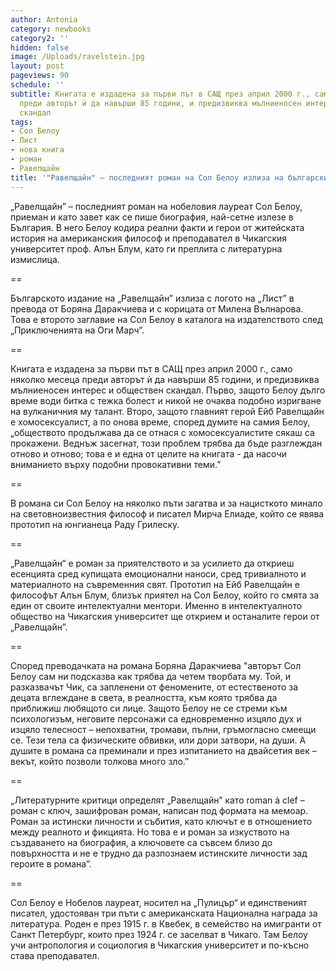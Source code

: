```yaml
---
author: Antonia
category: newbooks
category2: ''
hidden: false
image: /Uploads/ravelstein.jpg
layout: post
pageviews: 90
schedule: ''
subtitle: Книгата е издадена за първи път в САЩ през април 2000 г., само няколко месеца
  преди авторът ѝ да навърши 85 години, и предизвиква мълниеносен интерес и обществен
  скандал
tags:
- Сол Белоу
- Лист
- нова книга
- роман
- Равелщайн
title: '"Равелщайн" – последният роман на Сол Белоу излиза на български'
---
```


„Равелщайн” – последният роман на нобеловия лауреат Сол Белоу, приеман и като завет как се пише биография, най-сетне излезе в България. В него Белоу кодира реални факти и герои от житейската история на американския философ и преподавател в Чикагския университет проф. Алън Блум, като ги преплита с литературна измислица.

\==

Българското издание на „Равелщайн” излиза с логото на „Лист” в преводa от Боряна Даракчиева и с корицата от Милена Вълнарова. Това е второто заглавие на Сол Белоу в каталога на издателството след „Приключенията на Оги Марч”.

\==

Книгата е издадена за първи път в САЩ през април 2000 г., само няколко месеца преди авторът ѝ да навърши 85 години, и предизвиква мълниеносен интерес и обществен скандал. Първо, защото Белоу дълго време води битка с тежка болест и никой не очаква подобно изригване на вулканичния му талант. Второ, защото главният герой Ейб Равелщайн е хомосексуалист, а по онова време, според думите на самия Белоу, „обществото продължава да се отнася с хомосексуалистите сякаш са прокажени. Веднъж засегнат, този проблем трябва да бъде разглеждан отново и отново; това е и една от целите на книгата - да насочи вниманието върху подобни провокативни теми.”  

\==

В романа си Сол Белоу на няколко пъти загатва и за нацисткото минало на световноизвестния философ и писател Мирча Елиаде, който се явява прототип на юнгианеца Раду Грилеску.

\==

„Равелщайн“ е роман за приятелството и за усилието да откриеш есенцията сред купищата емоционални наноси, сред тривиалното и материалното на съвременния свят. Прототип на Ейб Равелщайн е философът Алън Блум, близък приятел на Сол Белоу, който го смята за един от своите интелектуални ментори. Именно в интелектуалното общество на Чикагския университет ще открием и останалите герои от „Равелщайн”. 

\==

Според преводачката на романа Боряна Даракчиева "авторът Сол Белоу сам ни подсказва как трябва да четем творбата му. Той, и разказвачът Чик, са запленени от феномените, от естественото за децата вглеждане в света, в реалността, към която трябва да приближиш любящото си лице. Защото Белоу не се стреми към психологизъм, неговите персонажи са едновременно изцяло дух и изцяло телесност – непохватни, тромави, пълни, гръмогласно смеещи се. Тези тела са физическите обвивки, или дори затвори, на души. А душите в романа са преминали и през изпитанието на двайсетия век – векът, който позволи толкова много зло.” 

\==

„Литературните критици определят „Равелщайн” като roman à clef – роман с ключ, зашифрован роман, написан под формата на мемоар. Роман за истински личности и събития, като ключът е в отношението между реалното и фикцията. Но това е и роман за изкуството на създаването на биография, а ключовете са съвсем близо до повърхността и не е трудно да разпознаем истинските личности зад героите в романа”. 

\==

Сол Белоу e Нобелов лауреат, носител на „Пулицър“ и единственият писател, удостояван три пъти с американската Национална награда за литература. Роден е през 1915 г. в Квебек, в семейство на имигранти от Санкт Петербург, които през 1924 г. се заселват в Чикаго. Там Белоу учи антропология и социология в Чикагския университет и по-късно става преподавател.